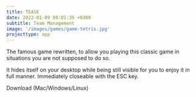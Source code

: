 ```yaml
---
title: TEASE
date: 2022-01-09 08:01:35 +0300
subtitle: Team Management
image: '/images/games/game-tetris.jpg'
projecttype: app
---
```


The famous game rewritten, to allow you playing this classic game in situations you are not supposed to do so.

It hides itself on your desktop while being still visible for you to enjoy it in full manner. Immediately closeable with the ESC key.

Download (Mac/Windows/Linux)
